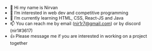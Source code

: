 - 👋 Hi my name is Nirvan
- 👀 I’m interested in web dev and competitive programming
- 🌱 I’m currently learning HTML, CSS, React-JS and Java
- 📫 You can reach me by email (nir1r7@gmail.com) or by discord (nir1#3617)
- 👍 Please message me if you are interested in working on a project together

<!---
nir1r7/nir1r7 is a ✨ special ✨ repository because its `README.md` (this file) appears on your GitHub profile.
You can click the Preview link to take a look at your changes.
--->
